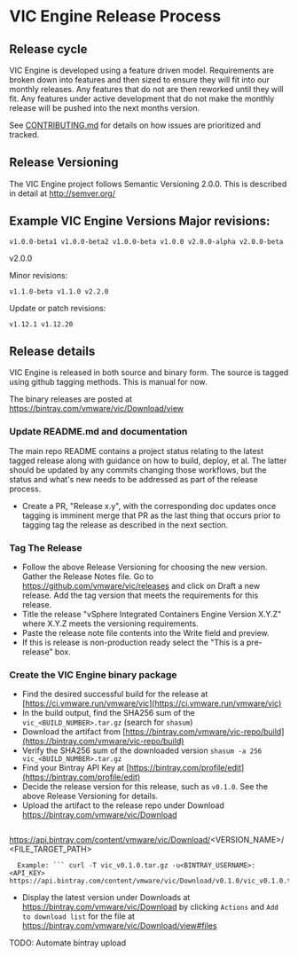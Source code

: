 # VIC Engine Release Process

## Release cycle

VIC Engine is developed using a feature driven model. Requirements are broken
down into features and then sized to ensure they will fit into our monthly
releases.  Any features that do not are then reworked until they will fit. Any
features under active development that do not make the monthly release will be
pushed into the next months version.  

See [CONTRIBUTING.md](../../CONTRIBUTING.md#reporting-bugs-and-creating-issues)
for details on how issues are prioritized and tracked.

## Release Versioning

The VIC Engine project follows Semantic Versioning 2.0.0. This is described in
detail at http://semver.org/

## Example VIC Engine Versions Major revisions:

    v1.0.0-beta1 v1.0.0-beta2 v1.0.0-beta v1.0.0 v2.0.0-alpha v2.0.0-beta
v2.0.0

Minor revisions:

    v1.1.0-beta v1.1.0 v2.2.0

Update or patch revisions:

    v1.12.1 v1.12.20

## Release details

VIC Engine is released in both source and binary form. The source is tagged
using github tagging methods. This is manual for now.

The binary releases are posted at https://bintray.com/vmware/vic/Download/view

### Update README.md and documentation

The main repo README contains a project status relating to the latest tagged
release along with guidance on how to build, deploy, et al. The latter should
be updated by any commits changing those workflows, but the status and what's
new needs to be addressed as part of the release process.

* Create a PR, "Release x.y", with the corresponding doc updates once tagging
  is imminent merge that PR as the last thing that occurs prior to tagging tag
  the release as described in the next section.

### Tag The Release

* Follow the above Release Versioning for choosing the new version.  Gather the
  Release Notes file.  Go to https://github.com/vmware/vic/releases and click
  on Draft a new release.  Add the tag version that meets the requirements for
  this release.
* Title the release "vSphere Integrated Containers Engine Version X.Y.Z" where 
  X.Y.Z meets the versioning requirements.
* Paste the release note file contents into the Write field and preview.
* If this is release is non-production ready select the "This is a pre-release"
  box.

### Create the VIC Engine binary package

* Find the desired successful build for the release at
  [https://ci.vmware.run/vmware/vic](https://ci.vmware.run/vmware/vic)
* In the build output, find the SHA256 sum of the `vic_<BUILD_NUMBER>.tar.gz`
  (search for `shasum`)
* Download the artifact from
    [https://bintray.com/vmware/vic-repo/build](https://bintray.com/vmware/vic-repo/build)
* Verify the SHA256 sum of the downloaded version
  ``` shasum -a 256 vic_<BUILD_NUMBER>.tar.gz ```
* Find your Bintray API Key at
    [https://bintray.com/profile/edit](https://bintray.com/profile/edit)
* Decide the release version for this release, such as `v0.1.0`. See the above
  Release Versioning for details.
* Upload the artifact to the release repo under Download
    https://bintray.com/vmware/vic/Download
  ``` curl -T <FILE.EXT> -u<BINTRAY_USERNAME>:<API_KEY>
https://api.bintray.com/content/vmware/vic/Download/<VERSION_NAME>/<FILE_TARGET_PATH>
```
  Example: ``` curl -T vic_v0.1.0.tar.gz -u<BINTRAY_USERNAME>:<API_KEY>
https://api.bintray.com/content/vmware/vic/Download/v0.1.0/vic_v0.1.0.tar.gz
```
* Display the latest version under Downloads at
  https://bintray.com/vmware/vic/Download by clicking `Actions` and `Add to
  download list` for the file at https://bintray.com/vmware/vic/Download/view#files

TODO: Automate bintray upload
